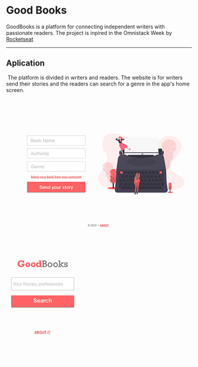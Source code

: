 # Good Books
GoodBooks is a platform for connecting independent writers with passionate readers. The project is inpired in the Omnistack Week by [Rocketseat](https://github.com/rocketseat)
***

## Aplication 

​		The platform is divided in writers and readers. The website is for writers send their stories and the readers can search for a genre in the app's home screen. 

![Send-book-screen](./imgs/Send.png)    ![Home-App](./imgs/Home.png)

